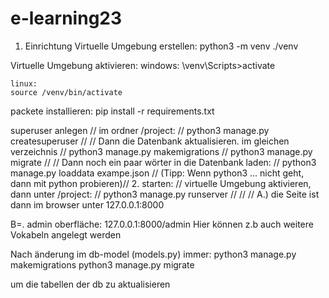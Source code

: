 # e-learning23
 
1. Einrichtung
Virtuelle Umgebung erstellen:
    python3 -m venv ./venv

Virtuelle Umgebung aktivieren:
    windows:
    \venv\Scripts>activate

    linux:
    source /venv/bin/activate

packete installieren:
    pip install -r requirements.txt

superuser anlegen //
im ordner /project: //
python3 manage.py createsuperuser //
//
Dann die Datenbank aktualisieren. im gleichen verzeichnis //
python3 manage.py makemigrations //
python3 manage.py migrate //
// Dann noch ein paar wörter in die Datenbank laden: //
python3 manage.py loaddata exampe.json //
(Tipp: Wenn python3 ... nicht geht, dann mit python probieren)//
2. starten: //
virtuelle Umgebung aktivieren, dann unter /project: //
python3 manage.py runserver //
//
//
A.)
die Seite ist dann im browser unter 127.0.0.1:8000

B=. admin oberfläche:
127.0.0.1:8000/admin
Hier können z.b auch weitere Vokabeln angelegt werden



Nach änderung im db-model (models.py) immer:
python3 manage.py makemigrations
python3 manage.py migrate

um die tabellen der db zu aktualisieren

